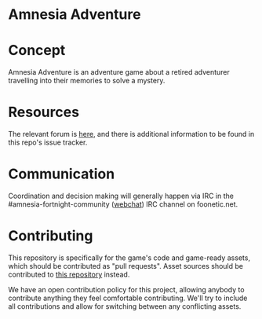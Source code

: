 # Amnesia Adventure

# Concept

Amnesia Adventure is an adventure game about a retired adventurer travelling into their memories to solve a mystery.

# Resources

The relevant forum is [here](https://forums.doublefine.com/forum/82-amnesia-adventure/), and there is additional information to be found in this repo's issue tracker.

# Communication
Coordination and decision making will generally happen via IRC in the #amnesia-fortnight-community ([webchat](http://mibbit.com/#amnesia-fortnight-community@irc.foonetic.net)) IRC channel on foonetic.net.

# Contributing
This repository is specifically for the game's code and game-ready assets, which should be contributed as "pull requests". Asset sources should be contributed to [this repository](https://github.com/Double-Fine-Game-Club/amnesia-adventure-assets) instead.

We have an open contribution policy for this project, allowing anybody to contribute anything they feel comfortable contributing. We'll try to include all contributions and allow for switching between any conflicting assets.
